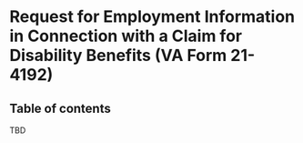 # Request for Employment Information in Connection with a Claim for Disability Benefits (VA Form 21-4192)

## Table of contents 

TBD
